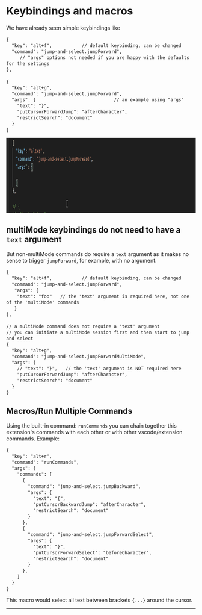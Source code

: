 # Keybindings and macros

We have already seen simple keybindings like

```jsonc
{
  "key": "alt+f",           // default keybinding, can be changed
  "command": "jump-and-select.jumpForward",
     // "args" options not needed if you are happy with the defaults for the settings
},

{
  "key": "alt+g",           
  "command": "jump-and-select.jumpForward",
  "args": {                             // an example using "args"
    "text": "}",
    "putCursorForwardJump": "afterCharacter",
    "restrictSearch": "document"
  }
}
```

<img src="https://github.com/ArturoDent/jump-and-select/blob/main/images/keybindingCompletions.gif?raw=true" width="850" height="200" alt="Intellisense completion for keybindings"/>

## multiMode keybindings do not need to have a `text` argument

But non-multiMode commands do require a `text` argument as it makes no sense to trigger `jumpForward`, for example, with no argument.

```jsonc
{
  "key": "alt+f",           // default keybinding, can be changed
  "command": "jump-and-select.jumpForward",
   "args": {
    "text": "foo"   // the 'text' argument is required here, not one of the 'multiMode' commands
   }
},

// a multiMode command does not require a 'text' argument
// you can initiate a multiMode session first and then start to jump and select
{
  "key": "alt+g",
  "command": "jump-and-select.jumpForwardMultiMode",
  "args": {
    // "text": "}",   // the 'text' argument is NOT required here
    "putCursorForwardJump": "afterCharacter",
    "restrictSearch": "document"
  }
}
```

## Macros/Run Multiple Commands

Using the built-in command: `runCommands` you can chain together this extension's commands with each other or with other vscode/extension commands.  Example:

```jsonc
{
  "key": "alt+r",
  "command": "runCommands",
  "args": {
    "commands": [
      {
        "command": "jump-and-select.jumpBackward",
        "args": {
          "text": "{",
          "putCursorBackwardJump": "afterCharacter",
          "restrictSearch": "document"
        }
      },
      {
        "command": "jump-and-select.jumpForwardSelect",
        "args": {
          "text": "}",
          "putCursorForwardSelect": "beforeCharacter",
          "restrictSearch": "document"
        }
      },
    ]
  }
}
```

This macro would select all text between brackets `{...}` around the cursor.  

-------------
